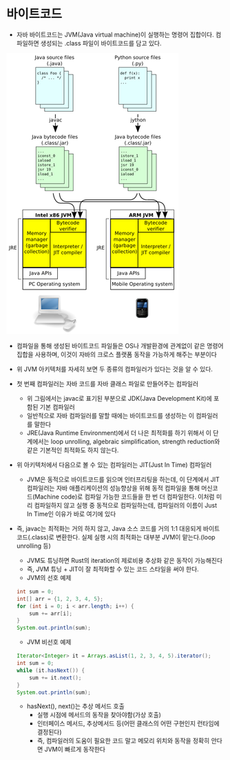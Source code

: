 # 바이트코드
- 자바 바이트코드는 JVM(Java virtual machine)이 실행하는 명령어 집합이다. 컴파일하면 생성되는 .class 파일이 바이트코드를 담고 있다.

![bytecode1](images/bytecode1.png)

- 컴파일을 통해 생성된 바이트코드 파일들은 OS나 개발환경에 관계없이 같은 명령어 집합을 사용하며, 이것이 자바의 크로스 플랫폼 동작을 가능하게 해주는 부분이다

- 위 JVM 아키텍처를 자세히 보면 두 종류의 컴파일러가 있다는 것을 알 수 있다.
- 첫 번째 컴파일러는 자바 코드를 자바 클래스 파일로 만들어주는 컴파일러
    - 위 그림에서는 javac로 표기된 부분으로 JDK(Java Development Kit)에 포함된 기본 컴파일러
    - 일반적으로 자바 컴파일러를 말할 때에는 바이트코드를 생성하는 이 컴파일러를 말한다
    - JRE(Java Runtime Environment)에서 더 나은 최적화를 하기 위해서 이 단계에서는 loop unrolling, algebraic simplification, strength reduction와 같은 기본적인 최적화도 하지 않는다.
- 위 아키텍처에서 다음으로 볼 수 있는 컴파일러는 JIT(Just In Time) 컴파일러
    - JVM은 동적으로 바이트코드를 읽으며 인터프리팅을 하는데, 이 단계에서 JIT 컴파일러는 자바 애플리케이션의 성능향상을 위해 동적 컴파일을 통해 머신코드(Machine code)로 컴파일 가능한 코드들을 한 번 더 컴파일한다. 이처럼 미리 컴파일하지 않고 실행 중 동적으로 컴파일하는데, 컴파일러의 이름이 Just In Time인 이유가 바로 여기에 있다
- 즉, javac는 최적화는 거의 하지 않고, Java 소스 코드를 거의 1:1 대응되게 바이트코드(.class)로 변환한다. 실제 실행 시의 최적화는 대부분 JVM이 맡는다.(loop unrolling 등)
    - JVM도 튜닝하면 Rust의 iteration의 제로비용 추상화 같은 동작이 가능해진다
    - 즉, JVM 튜닝 + JIT이 잘 최적화할 수 있는 코드 스타일을 써야 한다.
    - JVM의 선호 예제
    ```java
    int sum = 0;
    int[] arr = {1, 2, 3, 4, 5};
    for (int i = 0; i < arr.length; i++) {
        sum += arr[i];
    }
    System.out.println(sum);

    ```
    - JVM 비선호 예제
    ```java
    Iterator<Integer> it = Arrays.asList(1, 2, 3, 4, 5).iterator();
    int sum = 0;
    while (it.hasNext()) {
        sum += it.next();
    }
    System.out.println(sum);
    ```

    - hasNext(), next()는 추상 메서드 호출
        - 실행 시점에 메서드의 동작을 찾아야함(가상 호출)
        - 인터페이스 메서드, 추상메서드 등(어떤 클래스의 어떤 구현인지 런타임에 결정된다)
        - 즉, 컴파일러의 도움이 필요한 코드 말고 메모리 위치와 동작을 정확히 안다면 JVM이 빠르게 동작한다
